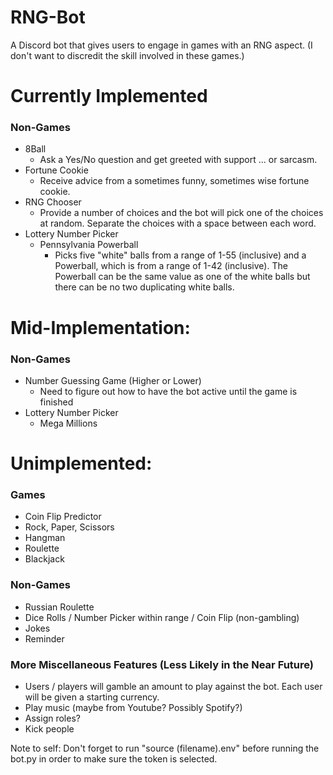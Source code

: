 # RNG-Bot
A Discord bot that gives users to engage in games with an RNG aspect. (I don't want to discredit the skill involved in these games.)

# Currently Implemented

### Non-Games
* 8Ball
  * Ask a Yes/No question and get greeted with support ... or sarcasm.
* Fortune Cookie
  * Receive advice from a sometimes funny, sometimes wise fortune cookie.
* RNG Chooser
  * Provide a number of choices and the bot will pick one of the choices at random. Separate the choices with a space between each word.
* Lottery Number Picker
  * Pennsylvania Powerball
    * Picks five "white" balls from a range of 1-55 (inclusive) and a Powerball, which is from a range of 1-42 (inclusive). The Powerball can be the same value as one of the white balls but there can be no two duplicating white balls.

# Mid-Implementation:

### Non-Games
* Number Guessing Game (Higher or Lower)
  * Need to figure out how to have the bot active until the game is finished
* Lottery Number Picker
  * Mega Millions

# Unimplemented:

### Games 
* Coin Flip Predictor
* Rock, Paper, Scissors
* Hangman
* Roulette
* Blackjack

### Non-Games
* Russian Roulette
* Dice Rolls / Number Picker within range / Coin Flip (non-gambling)
* Jokes
* Reminder

### More Miscellaneous Features (Less Likely in the Near Future)
* Users / players will gamble an amount to play against the bot. Each user will be given a starting currency.
* Play music (maybe from Youtube? Possibly Spotify?)
* Assign roles?
* Kick people

Note to self: Don't forget to run "source (filename).env" before running the bot.py in order to make sure the token is selected.
